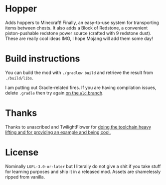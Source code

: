 # Hopper

Adds hoppers to Minecraft! Finally, an easy-to-use system for transporting items between chests. It also adds a Block of Redstone, a convenient piston-pushable redstone power source (crafted with 9 redstone dust). These are really cool ideas IMO, I hope Mojang will add them some day!

# Build instructions

You can build the mod with `./gradlew build` and retrieve the result from `./build/libs`.

I am putting out Gradle-related fires. If you are having compilation issues, delete `.gradle` then try again [on the `old` branch](https://github.com/quat1024/hoppers/tree/old).

# Thanks

Thanks to unascribed and TwilightFlower for [doing the toolchain heavy lifting and for providing an example and being cool.](https://github.com/BuildCraft/BuildCraft/tree/3.4.x)

# License

Nominally `LGPL-3.0-or-later` but I literally do not give a shit if you take stuff for learning purposes and ship it in a released mod. Assets are shamelessly ripped from vanilla.